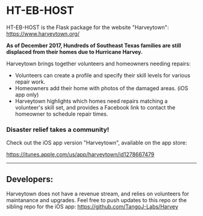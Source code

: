 # HT-EB-HOST

HT-EB-HOST is the Flask package for the website "Harveytown": https://www.harveytown.org/


**As of December 2017, Hundreds of Southeast Texas families are still displaced from their homes due to Hurricane Harvey.**

Harveytown brings together volunteers and homeowners needing repairs:
* Volunteers can create a profile and specify their skill levels for various repair work.
* Homeowners add their home with photos of the damaged areas. (iOS app only)
* Harveytown highlights which homes need repairs matching a volunteer's skill set, and provides a Facebook link to contact the homeowner to schedule repair times.

### Disaster relief takes a community!

Check out the iOS app version "Harveytown", available on the app store:

https://itunes.apple.com/us/app/harveytown/id1278667479

________________________________________________________________________

## Developers:

Harveytown does not have a revenue stream, and relies on volunteers for maintanance and upgrades.  Feel free to push updates to this repo or the sibling repo for the iOS app: https://github.com/TangoJ-Labs/Harvey 
